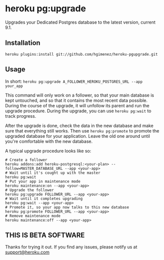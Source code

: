 # heroku pg:upgrade

Upgrades your Dedicated Postgres database to the latest version, current 9.1.

## Installation

    heroku plugins:install git://github.com/hgimenez/heroku-pgupgrade.git

## Usage

In short: `heroku pg:upgrade A_FOLLOWER_HEROKU_POSTGRES_URL --app your_app`

This command will only work on a follower, so that your main database is kept
untouched, and so that it contains the most recent data possible. During the
course of the upgrade, it will unfollow its parent and run the upgrade
procedure. During the upgrade, you can use `heroku pg:wait` to track progress.

After the upgrade is done, check the data in the new database and make sure that
everything still works. Then use `heroku pg:promote` to promote the upgraded
database for your application. Leave the old one around until you're comfortable
with the new database.

A typical upgrade procedure looks like so:

    # Create a follower
    heroku addons:add heroku-postgresql:<your-plan> --follow=MASTER_DATABASE_URL --app <your-app>
    # Wait until it's cought up with the master
    heroku pg:wait
    # Put your app in maintenance mode
    heroku maintenance:on --app <your-app>
    # Upgrade the follower
    heroku pg:upgrade FOLLOWER_URL --app <your-app>
    # Wait until it completes upgrading
    heroku pg:wait --app <your-app>
    # Promote it, so your app now talks to this new database
    heroku pg:promote FOLLOWER_URL --app <your-app>
    # Remove maintenance mode
    heroku maintenance:off --app <your-app>

## THIS IS BETA SOFTWARE

Thanks for trying it out. If you find any issues, please notify us at support@heroku.com
